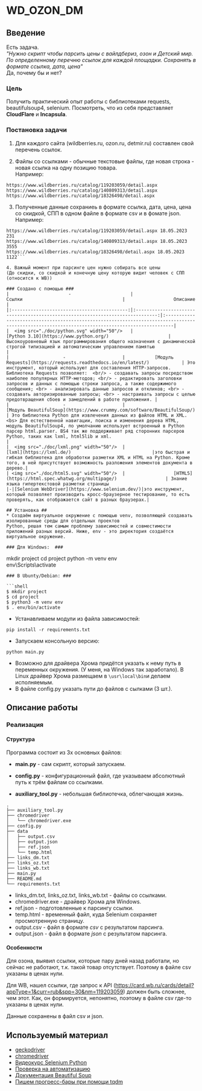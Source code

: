 # WD_OZON_DM #  
## Введение  ##
Есть задача.  
*"Нужно скрипт чтобы парсить цены с вайлдбериз, озон и Детский мир. По определенному перечню ссылок для каждой площадки. Сохранять в формате ссылка, дата, цена"*  
Да, почему бы и нет?
### Цель ### 
Получить практический опыт работы с библиотеками requests, beautifulsoup4, selenium. Посмотреть, что из себя представляет __CloudFlare__ и __Incapsula__.

### Постановка задачи ###



1. Для каждого сайта (wildberries.ru, ozon.ru, detmir.ru) составлен свой перечень ссылок.

2. Файлы со ссылками - обычные текстовые файлы, где новая строка - новая ссылка на одну позицию товара.   
Например:
```
https://www.wildberries.ru/catalog/119203059/detail.aspx
https://www.wildberries.ru/catalog/140809313/detail.aspx
https://www.wildberries.ru/catalog/18326498/detail.aspx
```

3. Полученные данные сохраниеь в формате ссылка, дата, цена, цена со скидкой, СПП в одном файле в формате csv и в фомате json.   
Например:  
```
https://www.wildberries.ru/catalog/119203059/detail.aspx 18.05.2023 231
https://www.wildberries.ru/catalog/140809313/detail.aspx 18.05.2023 3555
https://www.wildberries.ru/catalog/18326498/detail.aspx 18.05.2023 1122```

4. Важный момент при парсинге цен нужно собирать все цены 
(До скидки, со скидкой и конечную цену которую видит человек с СПП (относится к WB))

### Создано с помощью ###
|                      -                      |                                     Ссылки                                     |                  Описание                   |
|:-------------------------------------------:|:------------------------------------------------------------------------------:|:-----------------------------------------------------------------------------------------------------------------------------------------------|  
|  <img src="./doc/python.svg" width="50"/>   |                     [Python 3.10](https://www.python.org/)                      | Высокоуровневый язык программирования общего назначения с динамической строгой типизацией и автоматическим управлением памятью                 |  
|                    -                     |           [Модуль Requests](https://requests.readthedocs.io/en/latest/)            | Это инструмент, который используют для составления HTTP-запросов. Библиотека Requests позволяет:  <br/> - создавать запросы посредством наиболее популярных HTTP-методов; <br/> - редактировать заголовки запросов и данных с помощью строки запроса, а также содержимого сообщения; <br> - анализировать данные запросов и откликов; <br> - создавать авторизированные запросы; <br> - настраивать запросы с целью предотвращения сбоев и замедлений в работе приложения. |
|                    -                     |                              [Модуль BeautifulSoup](https://www.crummy.com/software/BeautifulSoup/)                              | Это библиотека Python для извлечения данных из файлов HTML и XML. <bs> Для естественной навигации, поиска и изменения дерева HTML, модуль BeautifulSoup4, по умолчанию использует встроенный в Python парсер html.parser. BS4 так же поддерживает ряд сторонних парсеров Python, таких как lxml, html5lib и xml.                                                                                                                                                           |
|  <img src="./doc/lxml.png" width="50"/>  |                              [lxml](https://lxml.de/)                              |это быстрая и гибкая библиотека для обработки разметки XML и HTML на Python. Кроме того, в ней присутствует возможность разложения элементов документа в дерево.|
| <img src="./doc/html5.svg" width="50"/>  |                  [HTML5](https://html.spec.whatwg.org/multipage/)                  | Знание языка гипертекстовой разметки страницы                                                 |-|[Selenium WebDriver](https://www.selenium.dev/)|это инструмент, который позволяет производить кросс-браузерное тестирование, то есть проверять, как отображается сайт в разных браузерах.|                                                                                                                  

## Установка ##
* Создаём виртуальное окружение с помощью venv, позволяющей создавать изолированные среды для отдельных проектов 
Python, решая тем самым проблему зависимостей и совместимости приложений разных версий. Ниже, env - это директория создаётся виртуальное окружение.

### Для Windows:  ###
```
mkdir project
cd project
python -m venv env   
env\Scripts\activate 
```
### В Ubunty/Debian: ### 

```shell  
$ mkdir project
$ cd project
$ python3 -m venv env  
$ . env/bin/activate
```

* Устанавливаем модули из файла зависимостей:  

`pip install -r requirements.txt`  
* Запускаем консольную версию:  

`python main.py`</li> 

* Возможно для драйвера Хрома придётся указать к нему путь в переменных окружения. (У меня, на Windows так заработало). В Linux драйвер Хрома размещаем в `\usr\local\bin`и делаем исполняемым. 
* В файле config.py указать пути до файлов с сылками (3 шт.).

## Описание работы ##
### Реализация ###
#### Структура ####
Программа состоит из 3х основных файлов: 

+ __main.py__ - сам скрипт, который запускаем.

+ __config.py__ - конфигурационный файл, где указываем абсолютный путь к трём файлам со ссылками.

+ __auxiliary_tool.py__ - небольшая библиотечка, облегчающая жизнь.
```
.  
├── auxiliary_tool.py  
├── chromedriver  
│   └── chromedriver.exe  
├── config.py  
├── data  
│   ├── output.csv  
│   ├── output.json  
│   ├── ref.json  
│   └── temp.html  
├── links_dm.txt  
├── links_oz.txt  
├── links_wb.txt  
├── main.py  
├── README.md  
└── requirements.txt  
```
+ links_dm.txt, links_oz.txt, links_wb.txt - файлы со ссылками.  
+ chromedriver.exe - драйвер Хрома для Windows.
+ ref.json - подготовленные к парсингу ссылки.
+ temp.html - временный файл, куда Selenium сохраняет просмотренную страницу.
+ output.csv - файл в формате _csv_ с результатом парсинга.
+ output.json - файл в формате _json_ с результатом парсинга.  

#### Особенности ####
Для озона, выявил ссылки, которые пару дней назад работали, но сейчас не работают, т.к. такой товар отсутствует.
Поэтому в файле csv указаны в ценах нули.

Для WB, нашел ссылки, где запрос к API (https://card.wb.ru/cards/detail?appType=1&curr=rub&spp=30&nm=119203059) должен быть
сложнее, чем этот. Как, он формируется, непонятно, поэтому в файле csv где-то указаны в ценах нули.

Данные сохранены в файл csv и json.

## Используемый материал ##

* [geckodriver](https://github.com/mozilla/geckodriver/releases/)  
* [chromedriver](https://chromedriver.storage.googleapis.com/index.html)  
* [Видеокурс Selenium Python](https://clck.ru/34nd4h)  
* [Проверка на автоматизацию](https://intoli.com/blog/not-possible-to-block-chrome-headless/chrome-headless-test.html)
* [Документация Beautiful Soup](https://www.crummy.com/software/BeautifulSoup/bs4/doc.ru/bs4ru.html)
* [Пишем прогресс-бары при помощи tqdm](https://teletype.in/@pythontalk/tqdm_progressbars)
